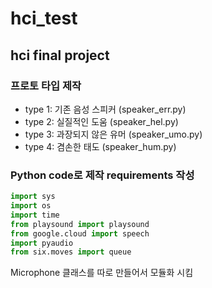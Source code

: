 # hci_test
## hci final project
### 프로토 타입 제작
- type 1: 기존 음성 스피커 (speaker_err.py)
- type 2: 실질적인 도움 (speaker_hel.py)
- type 3: 과장되지 않은 유머 (speaker_umo.py)
- type 4: 겸손한 태도 (speaker_hum.py)
### Python code로 제작 requirements 작성
``` python
import sys
import os
import time
from playsound import playsound
from google.cloud import speech
import pyaudio
from six.moves import queue
```
Microphone 클래스를 따로 만들어서 모듈화 시킴
